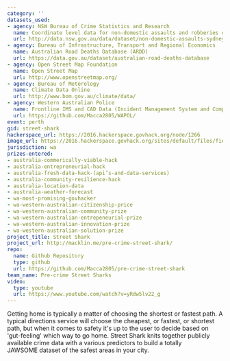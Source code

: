 ```yaml
---
category: ''
datasets_used:
- agency: NSW Bureau of Crime Statistics and Research
  name: Coordinate level data for non-domestic assaults and robberies occurring in Sydney LGA in outdoor and public places
  url: http://data.nsw.gov.au/data/dataset/non-domestic-assaults-sydney-lga
- agency: Bureau of Infrastructure, Transport and Regional Economics
  name: Australian Road Deaths Database (ARDD)
  url: https://data.gov.au/dataset/australian-road-deaths-database
- agency: Open Street Map Foundation
  name: Open Street Map
  url: http://www.openstreetmap.org/
- agency: Bureau of Meterology
  name: Climate Data Online
  url: http://www.bom.gov.au/climate/data/
- agency: Western Australian Police
  name: Frontline IMS and CAD Data (Incident Management System and Computer Aided Dispatch)
  url: https://github.com/Macca2805/WAPOL/
event: perth
gid: street-shark
hackerspace_url: https://2016.hackerspace.govhack.org/node/1266
image_url: https://2016.hackerspace.govhack.org/sites/default/files/field/image/images.jpg
jurisdiction: wa
prizes-entered:
- australia-commerically-viable-hack
- australia-entrepreneurial-hack
- australia-fresh-data-hack-(api’s-and-data-services)
- australia-community-resilience-hack
- australia-location-data
- australia-weather-forecast
- wa-most-promising-govhacker
- wa-western-australian-citizenship-price
- wa-western-australian-community-prize
- wa-western-australian-entrepeneurial-prize
- wa-western-australian-innovation-prize
- wa-western-australian-solution-prize
project_title: Street Shark
project_url: http://macklin.me/pre-crime-street-shark/
repo:
  name: Github Repository
  type: github
  url: https://github.com/Macca2805/pre-crime-street-shark
team_name: Pre-crime Street Sharks
video:
  type: youtube
  url: https://www.youtube.com/watch?v=yRdw5lv22_g
---
```


Getting home is typically a matter of choosing the shortest or fastest path. A typical directions service will choose the cheapest, or fastest, or shortest path, but when it comes to safety it's up to the user to decide based on 'gut-feeling' which way to go home.
Street Shark knits together publicly available crime data with a various predictors to build a totally JAWSOME dataset of the safest areas in your city.